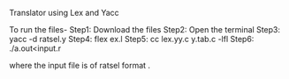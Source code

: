 Translator using Lex and Yacc

To run the files-
Step1: Download the files
Step2: Open the terminal 
Step3: yacc -d ratsel.y
Step4: flex ex.l
Step5: cc lex.yy.c y.tab.c -lfl
Step6: ./a.out<input.r

where the input file is of ratsel format
.
